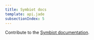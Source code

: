 ```yaml
---
title: Symbiot docs
template: api.jade
subsectionIndex: 5
---
```


Contribute to the [Symbiot documentation](https://github.com/fpoulin/symbiot-docs).